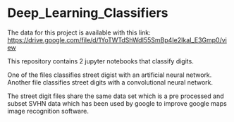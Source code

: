 # Deep_Learning_Classifiers

The data for this project is available with this link: https://drive.google.com/file/d/1YoTWTdShWdI55SmBp4Ie2IkaI_E3Gmp0/view

This repository contains 2 jupyter notebooks that classify digits.

One of the files classifies street digist with an artificial neural network.
Another file classifies street digits with a convolutional neural network.

The street digit files share the same data set which is a pre processed and subset SVHN data which has been used by google to improve google maps image recognition software.
